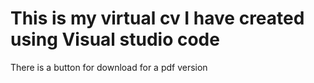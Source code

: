 # This is my virtual cv I have created using Visual studio code
There is a button for download for a pdf version
